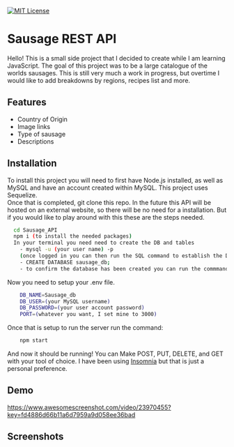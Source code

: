 
[![MIT License](https://img.shields.io/badge/License-MIT-green.svg)](https://choosealicense.com/licenses/mit/)
# Sausage REST API

Hello! This is a small side project that I decided to create while I am learning JavaScript. The goal of this project was to be a large catalogue of the worlds sausages. This is still very much a work in progress, but overtime I would like to add breakdowns by regions, recipes list and more. 


## Features

- Country of Origin
- Image links
- Type of sausage
- Descriptions


## Installation

To install this project you will need to first have Node.js installed, as well as MySQL and have an account created within MySQL. This project uses Sequelize.  
Once that is completed, git clone this repo. In the future this API will be hosted on an external website, so there will be no need for a installation. But if you would like to play around with this these are the steps needed. 

```bash
  cd Sausage_API
  npm i (to install the needed packages)
  In your terminal you need need to create the DB and tables
    - mysql -u (your user name) -p 
    (once logged in you can then run the SQL command to establish the DB)
    - CREATE DATABASE sausage_db;
    - to confirm the database has been created you can run the commmand, SHOW DATABASE;
```
Now you need to setup your .env file. 
```bash
    DB_NAME=Sausage_db
    DB_USER=(your MySQL username)
    DB_PASSWORD=(your user account password)
    PORT=(whatever you want, I set mine to 3000)
```
Once that is setup to run the server run the command:
```bash
    npm start
```
And now it should be running! You can Make POST, PUT, DELETE, and GET with your tool of choice. I have been using [Insomnia](https://insomnia.rest/) but that is just a personal preference. 
## Demo

https://www.awesomescreenshot.com/video/23970455?key=fd4886d66b11a6d7959a9d058ee36bad


## Screenshots



